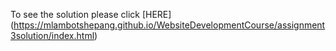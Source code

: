 To see the solution please click [HERE] (https://mlambotshepang.github.io/WebsiteDevelopmentCourse/assignment3solution/index.html)
